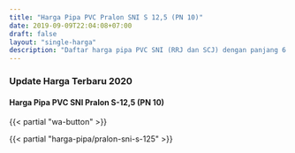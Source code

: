 ```yaml
---
title: "Harga Pipa PVC Pralon SNI S 12,5 (PN 10)"
date: 2019-09-09T22:04:08+07:00
draft: false
layout: "single-harga"
description: "Daftar harga pipa PVC SNI (RRJ dan SCJ) dengan panjang 6 meter yang biasa digunakan untuk proyek pemerintah."
---
```


### Update Harga Terbaru 2020

#### Harga Pipa PVC SNI Pralon S-12,5 (PN 10)

{{< partial "wa-button" >}}

{{< partial "harga-pipa/pralon-sni-s-125" >}}